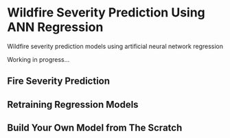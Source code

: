 # Wildfire Severity Prediction Using ANN Regression
Wildfire severity prediction models using artificial neural network regression

Working in progress...

## Fire Severity Prediction

## Retraining Regression Models

## Build Your Own Model from The Scratch
